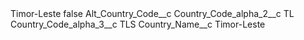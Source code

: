 <?xml version="1.0" encoding="UTF-8"?>
<CustomMetadata xmlns="http://soap.sforce.com/2006/04/metadata" xmlns:xsi="http://www.w3.org/2001/XMLSchema-instance" xmlns:xsd="http://www.w3.org/2001/XMLSchema">
    <label>Timor-Leste</label>
    <protected>false</protected>
    <values>
        <field>Alt_Country_Code__c</field>
        <value xsi:nil="true"/>
    </values>
    <values>
        <field>Country_Code_alpha_2__c</field>
        <value xsi:type="xsd:string">TL</value>
    </values>
    <values>
        <field>Country_Code_alpha_3__c</field>
        <value xsi:type="xsd:string">TLS</value>
    </values>
    <values>
        <field>Country_Name__c</field>
        <value xsi:type="xsd:string">Timor-Leste</value>
    </values>
</CustomMetadata>
